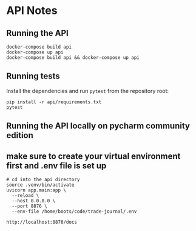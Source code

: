 # API Notes

## Running the API

```
docker-compose build api
docker-compose up api
docker-compose build api && docker-compose up api
```

## Running tests

Install the dependencies and run `pytest` from the repository root:

```
pip install -r api/requirements.txt
pytest
```

## Running the API locally on pycharm community edition
## make sure to create your virtual environment first and .env file is set up
```aiignore
# cd into the api directory
source .venv/bin/activate
uvicorn app.main:app \
  --reload \
  --host 0.0.0.0 \
  --port 8876 \
  --env-file /home/boots/code/trade-journal/.env
```


```http://localhost:8876/docs```